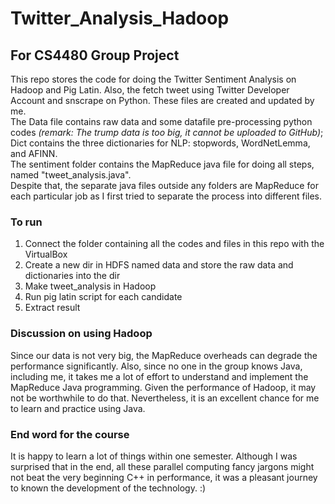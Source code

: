 # Twitter_Analysis_Hadoop
## For CS4480 Group Project
This repo stores the code for doing the Twitter Sentiment Analysis on Hadoop and Pig Latin. Also, the fetch tweet using Twitter Developer Account and snscrape on Python. These files are created and updated by me. <br>
The Data file contains raw data and some datafile pre-processing python codes *(remark: The trump data is too big, it cannot be uploaded to GitHub)*; Dict contains the three dictionaries for NLP: stopwords, WordNetLemma, and AFINN. <br>
The sentiment folder contains the MapReduce java file for doing all steps, named "tweet_analysis.java". <br>
Despite that, the separate java files outside any folders are MapReduce for each particular job as I first tried to separate the process into different files. <br>

### To run
<ol>
  <li>Connect the folder containing all the codes and files in this repo with the VirtualBox</li>
  <li>Create a new dir in HDFS named data and store the raw data and dictionaries into the dir</li>
  <li>Make tweet_analysis in Hadoop</li>
  <li>Run pig latin script for each candidate</li>
  <li>Extract result</li>
</ol>

### Discussion on using Hadoop
Since our data is not very big, the MapReduce overheads can degrade the performance significantly. Also, since no one in the group knows Java, including me, it takes me a lot of effort to understand and implement the MapReduce Java programming. Given the performance of Hadoop, it may not be worthwhile to do that. Nevertheless, it is an excellent chance for me to learn and practice using Java.<br> 

### End word for the course
It is happy to learn a lot of things within one semester. Although I was surprised that in the end, all these parallel computing fancy jargons might not beat the very beginning C++ in performance, it was a pleasant journey to known the development of the technology. :)
